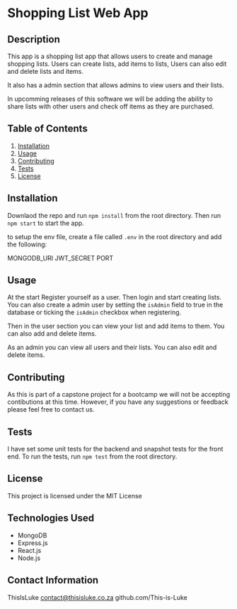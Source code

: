 # Shopping List Web App

## Description

This app is a shopping list app that allows users to create and manage shopping lists. Users can create lists, add items to lists, Users can also edit and delete lists and items.

It also has a admin section that allows admins to view users and their lists.

In upcomming releases of this software we will be adding the ability to share lists with other users and check off items as they are purchased.

## Table of Contents

1. [Installation](#installation)
2. [Usage](#usage)
3. [Contributing](#contributing)
4. [Tests](#tests)
5. [License](#license)

## Installation

Downlaod the repo and run `npm install` from the root directory. Then run `npm start` to start the app.

to setup the env file, create a file called `.env` in the root directory and add the following:

MONGODB_URI
JWT_SECRET
PORT

## Usage 

At the start Register yourself as a user. Then login and start creating lists. You can also create a admin user by setting the `isAdmin` field to true in the database or ticking the `isAdmin` checkbox when registering.

Then in the user section you can view your list and add items to them. You can also add and delete items.

As an admin you can view all users and their lists. You can also edit and delete items.

## Contributing

As this is part of a capstone project for a bootcamp we will not be accepting contibutions at this time. However, if you have any suggestions or feedback please feel free to contact us.

## Tests

I have set some unit tests for the backend and snapshot tests for the front end. To run the tests, run `npm test` from the root directory.

## License

This project is licensed under the MIT License 

## Technologies Used

- MongoDB
- Express.js
- React.js
- Node.js

## Contact Information

ThisIsLuke
contact@thisisluke.co.za
github.com/This-is-Luke
